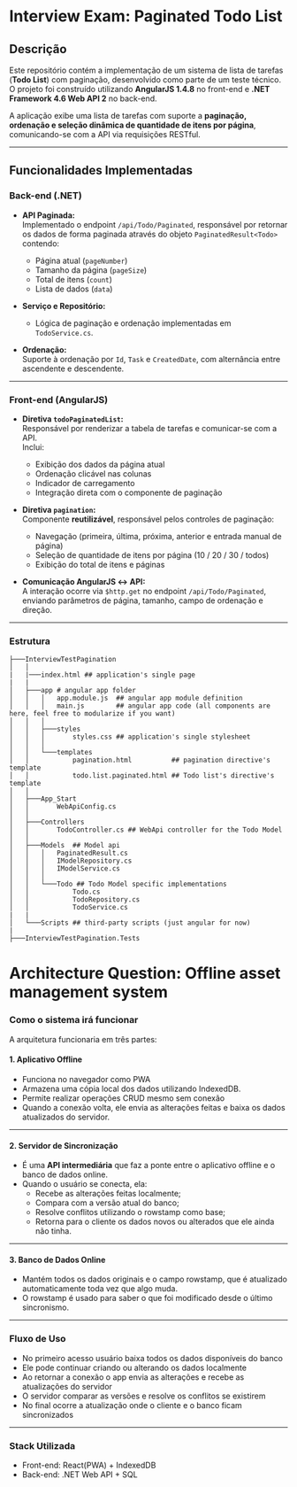 # Interview Exam: Paginated Todo List

## Descrição
Este repositório contém a implementação de um sistema de lista de tarefas (**Todo List**) com paginação, desenvolvido como parte de um teste técnico.  
O projeto foi construído utilizando **AngularJS 1.4.8** no front-end e **.NET Framework 4.6 Web API 2** no back-end.

A aplicação exibe uma lista de tarefas com suporte a **paginação, ordenação e seleção dinâmica de quantidade de itens por página**, comunicando-se com a API via requisições RESTful.

---

## Funcionalidades Implementadas

### Back-end (.NET)
- **API Paginada:**  
  Implementado o endpoint `/api/Todo/Paginated`, responsável por retornar os dados de forma paginada através do objeto `PaginatedResult<Todo>` contendo:
  - Página atual (`pageNumber`)
  - Tamanho da página (`pageSize`)
  - Total de itens (`count`)
  - Lista de dados (`data`)
  
- **Serviço e Repositório:**  
  - Lógica de paginação e ordenação implementadas em `TodoService.cs`.
    
- **Ordenação:**  
  Suporte à ordenação por `Id`, `Task` e `CreatedDate`, com alternância entre ascendente e descendente.

---

### Front-end (AngularJS)
- **Diretiva `todoPaginatedList`:**  
  Responsável por renderizar a tabela de tarefas e comunicar-se com a API.  
  Inclui:
  - Exibição dos dados da página atual  
  - Ordenação clicável nas colunas  
  - Indicador de carregamento  
  - Integração direta com o componente de paginação

- **Diretiva `pagination`:**  
  Componente **reutilizável**, responsável pelos controles de paginação:  
  - Navegação (primeira, última, próxima, anterior e entrada manual de página)  
  - Seleção de quantidade de itens por página (10 / 20 / 30 / todos)  
  - Exibição do total de itens e páginas  

- **Comunicação AngularJS ↔ API:**  
  A interação ocorre via `$http.get` no endpoint `/api/Todo/Paginated`, enviando parâmetros de página, tamanho, campo de ordenação e direção.

---

### Estrutura
```
├───InterviewTestPagination
│   │
|   |───index.html ## application's single page
|   |
│   ├───app # angular app folder
│   │   │   app.module.js  ## angular app module definition
│   │   │   main.js        ## angular app code (all components are here, feel free to modularize if you want)
│   │   │
│   │   ├───styles
│   │   │       styles.css ## application's single stylesheet
│   │   │
│   │   └───templates
│   │           pagination.html          ## pagination directive's template
│   │           todo.list.paginated.html ## Todo list's directive's template
│   │
│   ├───App_Start
│   │       WebApiConfig.cs
│   │
│   ├───Controllers
│   │       TodoController.cs ## WebApi controller for the Todo Model
│   │
│   ├───Models  ## Model api
│   │   │   PaginatedResult.cs 
│   │   │   IModelRepository.cs 
│   │   │   IModelService.cs
│   │   │
│   │   └───Todo ## Todo Model specific implementations
│   │           Todo.cs
│   │           TodoRepository.cs
│   │           TodoService.cs
|   |
│   └───Scripts ## third-party scripts (just angular for now)
|
├───InterviewTestPagination.Tests
```

# Architecture Question: Offline asset management system

### **Como o sistema irá funcionar**
A arquitetura funcionaria em três partes:

#### 1. **Aplicativo Offline**
- Funciona no navegador como PWA
- Armazena uma cópia local dos dados utilizando IndexedDB.
- Permite realizar operações CRUD mesmo sem conexão
- Quando a conexão volta, ele envia as alterações feitas e baixa os dados atualizados do servidor.

---

#### 2. **Servidor de Sincronização**
- É uma **API intermediária** que faz a ponte entre o aplicativo offline e o banco de dados online.  
- Quando o usuário se conecta, ela:
  - Recebe as alterações feitas localmente;
  - Compara com a versão atual do banco;
  - Resolve conflitos utilizando o rowstamp como base;
  - Retorna para o cliente os dados novos ou alterados que ele ainda não tinha.

---

#### 3. **Banco de Dados Online**
- Mantém todos os dados originais e o campo rowstamp, que é atualizado automaticamente toda vez que algo muda.  
- O rowstamp é usado para saber o que foi modificado desde o último sincronismo.

---

### **Fluxo de Uso**
- No primeiro acesso usuário baixa todos os dados disponíveis do banco
- Ele pode continuar criando ou alterando os dados localmente
- Ao retornar a conexão o app envia as alterações e recebe as atualizações do servidor
- O servidor comparar as versões e resolve os conflitos se existirem
- No final ocorre a atualização onde o cliente e o banco ficam sincronizados

---

### **Stack Utilizada**

- Front-end: React(PWA) + IndexedDB
- Back-end: .NET Web API + SQL

